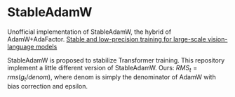 # StableAdamW
Unofficial implementation of StableAdamW, the hybrid of AdamW+AdaFactor.
[Stable and low-precision training for large-scale vision-language models](https://arxiv.org/pdf/2304.13013.pdf)

StableAdamW is proposed to stabilize Transformer training. 
This repository implement a little different version of StableAdamW.
Ours: $RMS_t=rms(g_t/denom)$, where denom is simply the denominator of AdamW with bias correction and epsilon.
